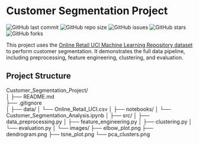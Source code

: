 # Customer Segmentation Project

![GitHub last commit](https://img.shields.io/github/last-commit/JasminaPZ/Customer_Segmentation_Project)
![GitHub repo size](https://img.shields.io/github/repo-size/JasminaPZ/Customer_Segmentation_Project)
![GitHub issues](https://img.shields.io/github/issues/JasminaPZ/Customer_Segmentation_Project)
![GitHub stars](https://img.shields.io/github/stars/JasminaPZ/Customer_Segmentation_Project?style=social)
![GitHub forks](https://img.shields.io/github/forks/JasminaPZ/Customer_Segmentation_Project?style=social)

This project uses the [Online Retail UCI Machine Learning Repository dataset](https://archive.ics.uci.edu/ml/datasets/online+retail) to perform customer segmentation. It demonstrates the full data pipeline, including preprocessing, feature engineering, clustering, and evaluation.

## Project Structure   

Customer_Segmentation_Project/    
│
├── README.md    
├── .gitignore    
│
├── data/
│ └── Online_Retail_UCI.csv
│
├── notebooks/
│ └── Customer_Segmentation_Analysis.ipynb
│
├── src/
│ ├── data_preprocessing.py
│ ├── feature_engineering.py
│ ├── clustering.py
│ └── evaluation.py
│
└── images/
├── elbow_plot.png
├── dendrogram.png
├── tsne_plot.png
└── pca_clusters.png


